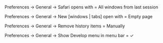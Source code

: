 Preferences → General → Safari opens with = All windows from last session

Preferences → General → New [windows | tabs] open with = Empty page

Preferences → General → Remove history items = Manually

Preferences → General → Show Develop menu in menu bar = ✓
